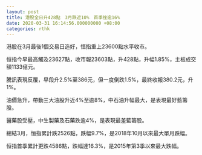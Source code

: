 ```yaml
---
layout: post
title: 港股全日升428點　3月跌近10%　首季挫逾16%
date: 2020-03-31 16:14:56.000000000 +08:00
categories: rthk
---
```


港股在3月最後1個交易日造好，恒指重上23600點水平收市。

恒指今早最高觸及23627點，收市報23603點，升428點，升幅1.85%，主板成交額1133億元。

騰訊表現反覆，早段升2.5%至386元，但一度倒跌1.5%，最終收報380.2元，升1%。

油價急升，帶動三大油股升近4%至逾8%，中石油升幅最大，是表現最好藍籌股。

醫藥股受壓，中生製藥及石藥跌逾4%，是表現最差藍籌股。

總結3月，恒指累計跌2526點，跌幅9.7%，是2018年10月以來最大單月跌幅。

恒指首季累計更跌4586點，跌幅達16.3%，是2015年第3季以來最大跌幅。
